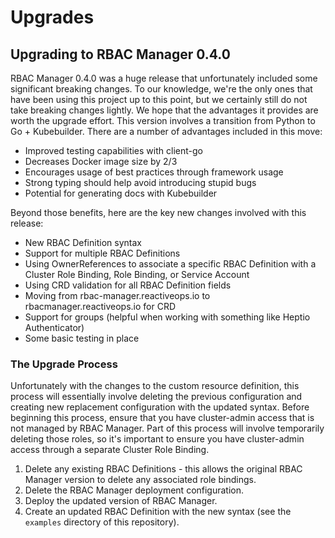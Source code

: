 # Upgrades

## Upgrading to RBAC Manager 0.4.0
RBAC Manager 0.4.0 was a huge release that unfortunately included some significant breaking changes. To our knowledge, we're the only ones that have been using this project up to this point, but we certainly still do not take breaking changes lightly. We hope that the advantages it provides are worth the upgrade effort. This version involves a transition from Python to Go + Kubebuilder. There are a number of advantages included in this move:

- Improved testing capabilities with client-go
- Decreases Docker image size by 2/3
- Encourages usage of best practices through framework usage
- Strong typing should help avoid introducing stupid bugs
- Potential for generating docs with Kubebuilder

Beyond those benefits, here are the key new changes involved with this release:

- New RBAC Definition syntax
- Support for multiple RBAC Definitions
- Using OwnerReferences to associate a specific RBAC Definition with a Cluster Role Binding, Role Binding, or Service Account
- Using CRD validation for all RBAC Definition fields
- Moving from rbac-manager.reactiveops.io to rbacmanager.reactiveops.io for CRD
- Support for groups (helpful when working with something like Heptio Authenticator)
- Some basic testing in place

### The Upgrade Process
Unfortunately with the changes to the custom resource definition, this process will essentially involve deleting the previous configuration and creating new replacement configuration with the updated syntax. Before beginning this process, ensure that you have cluster-admin access that is not managed by RBAC Manager. Part of this process will involve temporarily deleting those roles, so it's important to ensure you have cluster-admin access through a separate Cluster Role Binding.

1. Delete any existing RBAC Definitions - this allows the original RBAC Manager version to delete any associated role bindings.
2. Delete the RBAC Manager deployment configuration.
3. Deploy the updated version of RBAC Manager.
4. Create an updated RBAC Definition with the new syntax (see the `examples` directory of this repository).